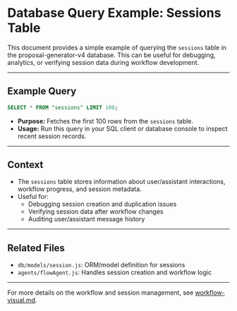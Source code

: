 # Database Query Example: Sessions Table

This document provides a simple example of querying the `sessions` table in the proposal-generator-v4 database. This can be useful for debugging, analytics, or verifying session data during workflow development.

---

## Example Query

```sql
SELECT * FROM "sessions" LIMIT 100;
```

- **Purpose:** Fetches the first 100 rows from the `sessions` table.
- **Usage:** Run this query in your SQL client or database console to inspect recent session records.

---

## Context
- The `sessions` table stores information about user/assistant interactions, workflow progress, and session metadata.
- Useful for:
  - Debugging session creation and duplication issues
  - Verifying session data after workflow changes
  - Auditing user/assistant message history

---

## Related Files
- `db/models/session.js`: ORM/model definition for sessions
- `agents/flowAgent.js`: Handles session creation and workflow logic

---

For more details on the workflow and session management, see [workflow-visual.md](workflow-visual.md).
